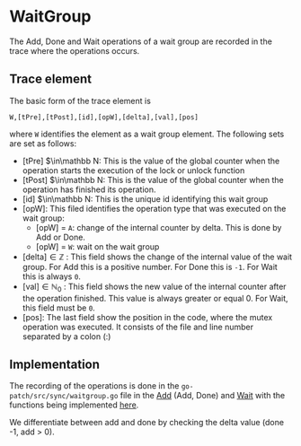 # WaitGroup

The Add, Done and Wait operations of a wait group are recorded in the trace where the operations occurs.

## Trace element

The basic form of the trace element is

```
W,[tPre],[tPost],[id],[opW],[delta],[val],[pos]
```

where `W` identifies the element as a wait group element. The following sets are set as follows:

- [tPre] $\in\mathbb N: This is the value of the global counter when the operation starts
the execution of the lock or unlock function
- [tPost] $\in\mathbb N: This is the value of the global counter when the operation has finished
its operation.
- [id] $\in\mathbb N: This is the unique id identifying this wait group
- [opW]: This filed identifies the operation type that was executed on the wait group:
    - [opW] = `A`: change of the internal counter by delta. This is done by Add or Done.
    - [opW] = `W`: wait on the wait group
- [delta]$\in \mathbb Z$ : This field shows the change of the internal value of the wait group.
For Add this is a positive number. For Done this is `-1`. For Wait this is always
`0`.
- [val]$\in \mathbb N_0$ : This field shows the new value of the internal counter after the operation
finished. This value is always greater or equal 0. For Wait, this field must be `0`.
- [pos]: The last field show the position in the code, where the mutex operation
was executed. It consists of the file and line number separated by a colon (:)


## Implementation

The recording of the operations is done in the `go-patch/src/sync/waitgroup.go` file in the [Add](../../go-patch/src/sync/waitgroup.go#L53) (Add, Done) and [Wait](../../go-patch/src/sync/waitgroup.go#L138) with
the functions being implemented [here](../../go-patch/src/runtime/advocate_trace_waitgroup.go).

We differentiate between add and done by checking the delta value (done -1, add > 0).
